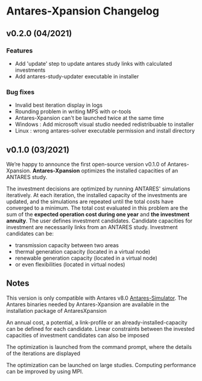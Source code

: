 Antares-Xpansion Changelog
=================
v0.2.0 (04/2021)
-------------------- 
### Features

 - Add 'update' step to update antares study links with calculated investments
 - Add antares-study-updater executable in installer
 
### Bug fixes

 - Invalid best iteration display in logs
 - Rounding problem in writing MPS with or-tools
 - Antares-Xpansion can't be launched twice at the same time
 - Windows : Add microsoft visual studio needed redistribuable to installer
 - Linux : wrong antares-solver executable permission and install directory


v0.1.0 (03/2021)
-------------------- 
We’re happy to announce the first open-source version v0.1.0 of Antares-Xpansion.
**Antares-Xpansion** optimizes the installed capacities of an ANTARES study.

The investment decisions are optimized by running ANTARES' simulations iteratively. At each iteration, the installed capacity of the investments are updated, and the simulations are repeated until the total costs have converged to a minimum. The total cost evaluated in this problem are the sum of the **expected operation cost during one year** and **the investment annuity**. 
The user defines investment candidates. Candidate capacities for investment are necessarily links from an ANTARES study.  Investment candidates can be:
 - transmission capacity between two areas
 - thermal generation capacity (located in a virtual node)
 - renewable generation capacity (located in a virtual node)
 - or even flexibilities (located in virtual nodes)

## Notes
This version is only compatible with Antares v8.0 [Antares-Simulator](https://antares-simulator.org). The Antares binaries needed by Antares-Xpansion are available in the installation package of AntaresXpansion

An annual cost, a potential, a link-profile or an already-installed-capacity can be defined for each candidate. Linear constraints between the invested capacities of investment candidates can also be imposed

The optimization is launched from the command prompt, where the details of the iterations are displayed

The optimization can be launched on large studies. Computing performance can be improved by using MPI.
